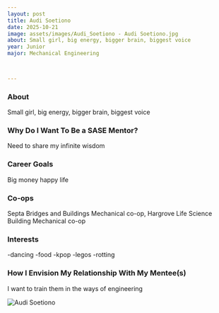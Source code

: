 ```yaml
---
layout: post
title: Audi Soetiono
date: 2025-10-21
image: assets/images/Audi_Soetiono - Audi Soetiono.jpg
about: Small girl, big energy, bigger brain, biggest voice
year: Junior
major: Mechanical Engineering



---
```


### About

Small girl, big energy, bigger brain, biggest voice
 

### Why Do I Want To Be a SASE Mentor?

Need to share my infinite wisdom


### Career Goals

Big money happy life


### Co-ops

Septa Bridges and Buildings Mechanical co-op, Hargrove Life Science  Building Mechanical co-op


### Interests

-dancing
-food
-kpop
-legos
-rotting


### How I Envision My Relationship With My Mentee(s) 

I want to train them in the ways of engineering 


<div class="text-center my-5">
    <img src="https://sase-drexel.github.io/mentorship-2024/assets/images/Audi_Soetiono - Audi Soetiono.jpg" alt="Audi Soetiono" class="rounded post-img" />
</div>

